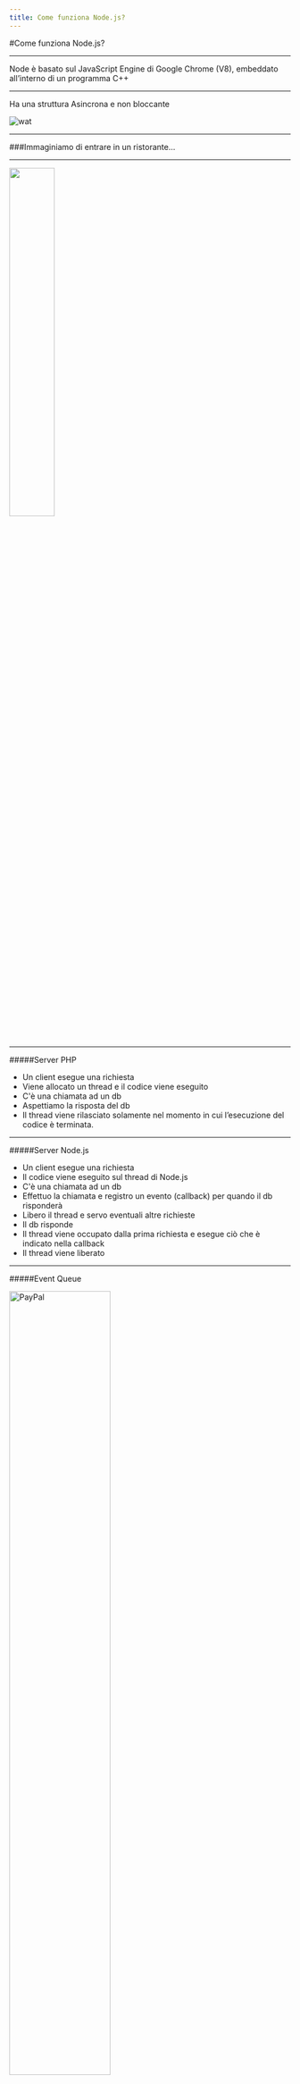 ```yaml
---
title: Come funziona Node.js?
---
```


#Come funziona Node.js?

---

Node è basato sul JavaScript Engine di Google Chrome (V8), embeddato all’interno di un programma C++

---

Ha una struttura Asincrona e non bloccante

![wat](https://media.tenor.com/images/28082369bfa2b077cdd5f678c17656bc/tenor.gif)

---

###Immaginiamo di entrare in un ristorante...

---

<img src="https://cdn.lifehack.org/wp-content/uploads/2013/02/cut-into-line.jpg" style="width: 40%">

---

#####Server PHP

- Un client esegue una richiesta 
- Viene allocato un thread e il codice viene eseguito
- C'è una chiamata ad un db
- Aspettiamo la risposta del db
- Il thread viene rilasciato solamente nel momento in cui l’esecuzione del codice è terminata.


---

#####Server Node.js

- Un client esegue una richiesta 
- Il codice viene eseguito sul thread di Node.js
- C'è una chiamata ad un db
- Effettuo la chiamata e registro un evento (callback) per quando il db risponderà
- Libero il thread e servo eventuali altre richieste
- Il db risponde
- Il thread viene occupato dalla prima richiesta e esegue ciò che è indicato nella callback
- Il thread viene liberato

---

#####Event Queue


<img src="https://www.sciano.net/images/post/14/as_blog_javascript_event_loop.png" alt="PayPal" style="width:60%;"/>